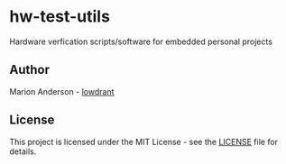 # hw-test-utils
Hardware verfication scripts/software for embedded personal projects

## Author
Marion Anderson - [lowdrant](https://github.com/lowdrant)

## License
This project is licensed under the MIT License - see the [LICENSE](LICENSE) file for details.
